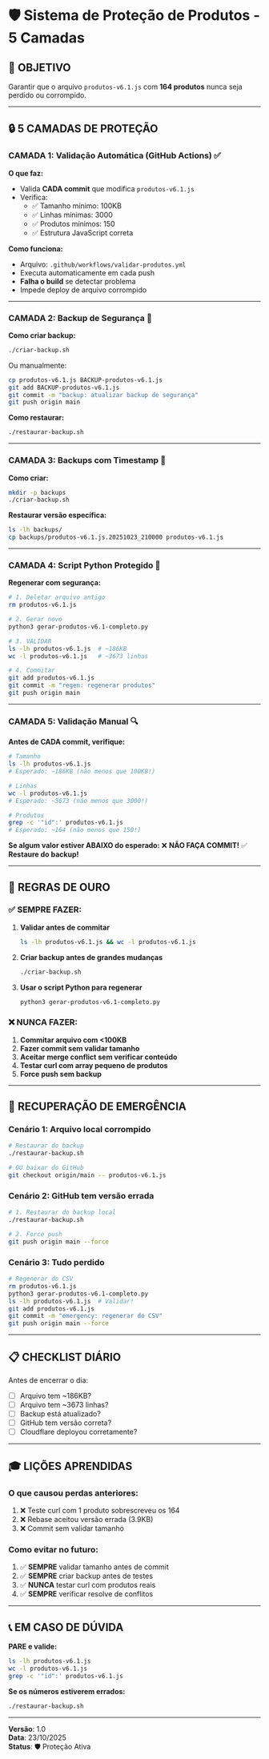# 🛡️ Sistema de Proteção de Produtos - 5 Camadas

## 🎯 **OBJETIVO**

Garantir que o arquivo `produtos-v6.1.js` com **164 produtos** nunca seja perdido ou corrompido.

---

## 🔒 **5 CAMADAS DE PROTEÇÃO**

### **CAMADA 1: Validação Automática (GitHub Actions)** ✅

**O que faz:**
- Valida **CADA commit** que modifica `produtos-v6.1.js`
- Verifica:
  - ✅ Tamanho mínimo: 100KB
  - ✅ Linhas mínimas: 3000
  - ✅ Produtos mínimos: 150
  - ✅ Estrutura JavaScript correta

**Como funciona:**
- Arquivo: `.github/workflows/validar-produtos.yml`
- Executa automaticamente em cada push
- **Falha o build** se detectar problema
- Impede deploy de arquivo corrompido

---

### **CAMADA 2: Backup de Segurança** 💾

**Como criar backup:**
```bash
./criar-backup.sh
```

Ou manualmente:
```bash
cp produtos-v6.1.js BACKUP-produtos-v6.1.js
git add BACKUP-produtos-v6.1.js
git commit -m "backup: atualizar backup de segurança"
git push origin main
```

**Como restaurar:**
```bash
./restaurar-backup.sh
```

---

### **CAMADA 3: Backups com Timestamp** 📅

**Como criar:**
```bash
mkdir -p backups
./criar-backup.sh
```

**Restaurar versão específica:**
```bash
ls -lh backups/
cp backups/produtos-v6.1.js.20251023_210000 produtos-v6.1.js
```

---

### **CAMADA 4: Script Python Protegido** 🐍

**Regenerar com segurança:**
```bash
# 1. Deletar arquivo antigo
rm produtos-v6.1.js

# 2. Gerar novo
python3 gerar-produtos-v6.1-completo.py

# 3. VALIDAR
ls -lh produtos-v6.1.js  # ~186KB
wc -l produtos-v6.1.js   # ~3673 linhas

# 4. Commitar
git add produtos-v6.1.js
git commit -m "regen: regenerar produtos"
git push origin main
```

---

### **CAMADA 5: Validação Manual** 🔍

**Antes de CADA commit, verifique:**

```bash
# Tamanho
ls -lh produtos-v6.1.js
# Esperado: ~186KB (não menos que 100KB!)

# Linhas
wc -l produtos-v6.1.js
# Esperado: ~3673 (não menos que 3000!)

# Produtos
grep -c '"id":' produtos-v6.1.js
# Esperado: ~164 (não menos que 150!)
```

**Se algum valor estiver ABAIXO do esperado:**
❌ **NÃO FAÇA COMMIT!**
✅ **Restaure do backup!**

---

## 🚨 **REGRAS DE OURO**

### ✅ **SEMPRE FAZER:**

1. **Validar antes de commitar**
   ```bash
   ls -lh produtos-v6.1.js && wc -l produtos-v6.1.js
   ```

2. **Criar backup antes de grandes mudanças**
   ```bash
   ./criar-backup.sh
   ```

3. **Usar o script Python para regenerar**
   ```bash
   python3 gerar-produtos-v6.1-completo.py
   ```

### ❌ **NUNCA FAZER:**

1. **Commitar arquivo com <100KB**
2. **Fazer commit sem validar tamanho**
3. **Aceitar merge conflict sem verificar conteúdo**
4. **Testar curl com array pequeno de produtos**
5. **Force push sem backup**

---

## 🔄 **RECUPERAÇÃO DE EMERGÊNCIA**

### **Cenário 1: Arquivo local corrompido**

```bash
# Restaurar do backup
./restaurar-backup.sh

# OU baixar do GitHub
git checkout origin/main -- produtos-v6.1.js
```

### **Cenário 2: GitHub tem versão errada**

```bash
# 1. Restaurar do backup local
./restaurar-backup.sh

# 2. Force push
git push origin main --force
```

### **Cenário 3: Tudo perdido**

```bash
# Regenerar do CSV
rm produtos-v6.1.js
python3 gerar-produtos-v6.1-completo.py
ls -lh produtos-v6.1.js  # Validar!
git add produtos-v6.1.js
git commit -m "emergency: regenerar do CSV"
git push origin main --force
```

---

## 📋 **CHECKLIST DIÁRIO**

Antes de encerrar o dia:

- [ ] Arquivo tem ~186KB?
- [ ] Arquivo tem ~3673 linhas?
- [ ] Backup está atualizado?
- [ ] GitHub tem versão correta?
- [ ] Cloudflare deployou corretamente?

---

## 🎓 **LIÇÕES APRENDIDAS**

### **O que causou perdas anteriores:**

1. ❌ Teste curl com 1 produto sobrescreveu os 164
2. ❌ Rebase aceitou versão errada (3.9KB)
3. ❌ Commit sem validar tamanho

### **Como evitar no futuro:**

1. ✅ **SEMPRE** validar tamanho antes de commit
2. ✅ **SEMPRE** criar backup antes de testes
3. ✅ **NUNCA** testar curl com produtos reais
4. ✅ **SEMPRE** verificar resolve de conflitos

---

## 📞 **EM CASO DE DÚVIDA**

**PARE e valide:**
```bash
ls -lh produtos-v6.1.js
wc -l produtos-v6.1.js
grep -c '"id":' produtos-v6.1.js
```

**Se os números estiverem errados:**
```bash
./restaurar-backup.sh
```

---

**Versão**: 1.0  
**Data**: 23/10/2025  
**Status**: 🛡️ Proteção Ativa  
